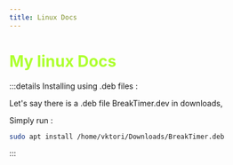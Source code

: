```yaml
---
title: Linux Docs
---
```


<h1 style="color:greenyellow" >My linux Docs</h1>

:::details Installing using .deb files : 


Let's say there is a .deb file BreakTimer.dev in downloads,

Simply run  :

```bash
sudo apt install /home/vktori/Downloads/BreakTimer.deb 
```

:::